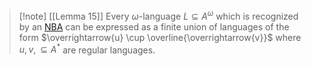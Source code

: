 >[!note] [[Lemma 15]] 
>Every $\omega\text{-language } L \subseteq A^\omega$ which is recognized by an [NBA](Buechi%20automata.md) can be expressed as a finite union of languages of the form $\overrightarrow{u} \cup \overline{\overrightarrow{v}}$ where $u,v, \subseteq A^*$ are regular languages.